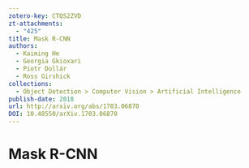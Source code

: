 ```yaml
---
zotero-key: CTQS2ZVD
zt-attachments:
  - "425"
title: Mask R-CNN
authors:
  - Kaiming He
  - Georgia Gkioxari
  - Piotr Dollár
  - Ross Girshick
collections:
  - Object Detection > Computer Vision > Artificial Intelligence
publish-date: 2018
url: http://arxiv.org/abs/1703.06870
DOI: 10.48550/arXiv.1703.06870
---
```

# Mask R-CNN

